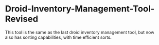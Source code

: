 # Droid-Inventory-Management-Tool-Revised
This tool is the same as the last droid inventory management tool, but now also has sorting capabilities, with time efficient sorts.
